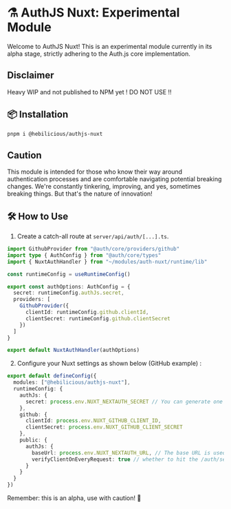 # ⚗️ AuthJS Nuxt: Experimental Module

Welcome to AuthJS Nuxt! This is an experimental module currently in its alpha stage, strictly adhering to the Auth.js core implementation.

## Disclaimer

Heavy WIP and not published to NPM yet !
DO NOT USE !!

## 📦 Installation

```bash
pnpm i @hebilicious/authjs-nuxt
```

## Caution

This module is intended for those who know their way around authentication processes and are comfortable navigating potential breaking changes. We're constantly tinkering, improving, and yes, sometimes breaking things. But that's the nature of innovation!

## 🛠️ How to Use

1. Create a catch-all route at `server/api/auth/[...].ts`. 

```ts
import GithubProvider from "@auth/core/providers/github"
import type { AuthConfig } from "@auth/core/types"
import { NuxtAuthHandler } from "~/modules/auth-nuxt/runtime/lib"

const runtimeConfig = useRuntimeConfig()

export const authOptions: AuthConfig = {
  secret: runtimeConfig.authJs.secret,
  providers: [
    GithubProvider({
      clientId: runtimeConfig.github.clientId,
      clientSecret: runtimeConfig.github.clientSecret
    })
  ]
}

export default NuxtAuthHandler(authOptions)
```

2. Configure your Nuxt settings as shown below (GitHub example) :


 ```ts
export default defineConfig({
   modules: ["@hebilicious/authjs-nuxt"],
   runtimeConfig: {
     authJs: {
       secret: process.env.NUXT_NEXTAUTH_SECRET // You can generate one with `openssl rand -base64 32`
     },
     github: {
       clientId: process.env.NUXT_GITHUB_CLIENT_ID,
       clientSecret: process.env.NUXT_GITHUB_CLIENT_SECRET
     },
     public: {
       authJs: {
         baseUrl: process.env.NUXT_NEXTAUTH_URL, // The base URL is used for the Origin Check in prod only
         verifyClientOnEveryRequest: true // whether to hit the /auth/session endpoint on every client request
       }
     }
   }
})
  ```

Remember: this is an alpha, use with caution! 🏇